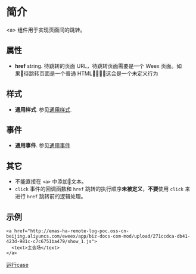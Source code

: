 # 简介 

&lt;a&gt; 组件用于实现页面间的跳转。

## 属性

* **href** string. 待跳转的页面 URL，待跳转页面需要是一个 Weex 页面。如果待跳转页面是一个普通 HTML，这会是一个未定义行为


## 样式

* **通用样式**. 参见[通用样式](../styles/common-styles.html).

## 事件

* **通用事件**. 参见[通用事件](../events/common-events.html)

## 其它

- 不能直接在 `<a>` 中添加文本。
-  `click` 事件的回调函数和 `href` 跳转的执行顺序**未被定义**，**不要**使用 `click` 来进行 `href` 跳转前的逻辑处理。


## 示例


```
<a href="http://emas-ha-remote-log-poc.oss-cn-beijing.aliyuncs.com/eweex/app/biz-docs-com-mod/upload/271ccdca-db41-423d-981c-c7c6751ba479/show_1.js">
  <text>主会场</text>
</a> 
```

[运行case](http://dotwe.org/vue/3b789771e48be92a70bd682f084b84b5)
